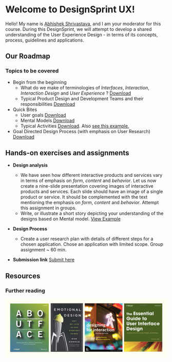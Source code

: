 # Welcome to DesignSprint UX!
Hello! My name is [Abhishek Shrivastava](https://www.iitg.ac.in/shri/), and I am your moderator for this course. During this DesignSprint, we will attempt to develop a shared understanding of the User Experience Design - in terms of its concepts, process, guidelines and applications. 
## Our Roadmap
### Topics to be covered
- Begin from the beginning
  - What do we make of terminologies of *Interfaces*, *Interaction*, *Interaction Design* and *User Experience* ? <a href="https://www.dropbox.com/s/2lzbhescp2rvx5r/UxD_v001.pdf?dl=0" target="_blank">Download</a>
  - Typical Product Design and Development Teams and their responsibilities <a href="https://www.dropbox.com/s/eoiv797bab7jv4r/UxD_v002.pdf?dl=0" target="_blank">Download</a>
- Quick Bites
  - User goals <a href="https://www.dropbox.com/s/x7l8oy87tbb53kl/UxD_v003.pdf?dl=0" target="_blank">Download</a> 
  - Mental Models <a href="https://www.dropbox.com/s/wt7p9vgy1j3442p/UxD_v004.pdf?dl=0" target="_blank">Download</a> 
  - Typical Activities <a href="https://www.dropbox.com/s/r389rd1pgce0w22/UxD_v005.pdf?dl=0">Download</a>. Also <a href="https://www.dropbox.com/s/pyzh88pg11kiro4/Installing%20Samantha.mp4?dl=0" target="_blank">see this example.</a>
- Goal Directed Design Process (with emphasis on User Research) <a href="https://www.dropbox.com/s/3gigcu1g05ei1iu/UxD_v006.pdf?dl=0" target="_blank">Download</a>

## Hands-on exercises and assignments
- **Design analysis** 
  - We have seen how different interactive products and services vary in terms of emphasis on *form*, *content* and *behavior*. Let us now create a nine-slide presentation covering images of interactive products and services. Each slide should have an image of a single product or service. It should be complemented with the text mentioning the emphasis on *form*, *content* and *behavior*. Attempt this assignment in groups.
  - Write, or illustrate a short story depicting your understanding of the designs based on Mental model. <a href="https://www.dropbox.com/s/x0p87xpqcg0pz7x/The%20Great%20Mental%20Model.mp4?dl=0" target="_blank">View Example</a>
- **Design Process**
  - Create a user research plan with details of different steps for a chosen application. Chose an application with limited scope. Group assignment ~ 60 min.
  
- **Submission link** 
<a href="https://drive.google.com/drive/folders/1zeVJnxiQ4O517SnOVan2jLH7kXBt5bLf?usp=sharing">Submit here</a>

## Resources
<!-- ### Templates and examples -->
<!-- #### Heuristic Evaluation Check list <a href="https://www.dropbox.com/s/ie82sq4j5bfp9rm/HE_Checklist_Unit_Design.pdf?dl=0" target="_blank">Download</a>-->
<!-- #### Think-aloud Testing video <a href="https://www.youtube.com/watch?v=-q__eqNevb4" target="_blank">View here</a>-->
### Further reading
![This is a picture showing books for further reading](https://raw.githubusercontent.com/shriitg/DesignSprintUX/master/furtherRead.png)

